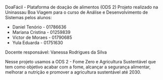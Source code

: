 DoaFácil - Plataforma de doação de alimentos (ODS 2)
Projeto realizado na Uninassau Boa Viagem para o curso de Análise e Desenvolvimento de Sistemas pelos alunos:
- Daniel Tenório - 01786636
- Mariana Cristina - 01259839
- Victor de Moraes - 01790685
- Yula Eduarda - 01751630

Docente responsável: Vanessa Rodrigues da Silva

Nesse projeto usamos a ODS 2 - Fome Zero e Agricultura Sustentável que tem como objetivo acabar com a fome, alcançar a segurança alimentar, melhorar a nutrição e promover a agricultura sustentável até 2030.
